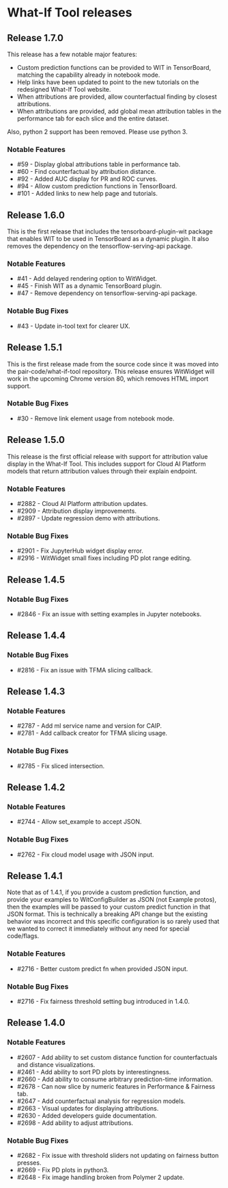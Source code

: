 # What-If Tool releases

## Release 1.7.0

This release has a few notable major features:
- Custom prediction functions can be provided to WIT in TensorBoard, matching
  the capability already in notebook mode.
- Help links have been updated to point to the new tutorials on the redesigned
  What-If Tool website.
- When attributions are provided, allow counterfactual finding by closest
  attributions.
- When attributions are provided, add global mean attribution tables in
  the performance tab for each slice and the entire dataset.

Also, python 2 support has been removed. Please use python 3.

### Notable Features
- #59 - Display global attributions table in performance tab.
- #60 - Find counterfactual by attribution distance.
- #92 - Added AUC display for PR and ROC curves.
- #94 - Allow custom prediction functions in TensorBoard.
- #101 - Added links to new help page and tutorials.

## Release 1.6.0

This is the first release that includes the tensorboard-plugin-wit package
that enables WIT to be used in TensorBoard as a dynamic plugin. It also
removes the dependency on the tensorflow-serving-api package.

### Notable Features
- #41 - Add delayed rendering option to WitWidget.
- #45 - Finish WIT as a dynamic TensorBoard plugin.
- #47 - Remove dependency on tensorflow-serving-api package.

### Notable Bug Fixes
- #43 - Update in-tool text for clearer UX.

## Release 1.5.1

This is the first release made from the source code since it was moved into
the pair-code/what-if-tool repository. This release ensures WitWidget will
work in the upcoming Chrome version 80, which removes HTML import support.

### Notable Bug Fixes
- #30 - Remove link element usage from notebook mode.

## Release 1.5.0

This release is the first official release with support for attribution
value display in the What-If Tool. This includes support for Cloud AI
Platform models that return attribution values through their explain endpoint.

### Notable Features
- #2882 - Cloud AI Platform attribution updates.
- #2909 - Attribution display improvements.
- #2897 - Update regression demo with attributions.

### Notable Bug Fixes
- #2901 - Fix JupyterHub widget display error.
- #2916 - WitWidget small fixes including PD plot range editing.

## Release 1.4.5

### Notable Bug Fixes
- #2846 - Fix an issue with setting examples in Jupyter notebooks.

## Release 1.4.4

### Notable Bug Fixes
- #2816 - Fix an issue with TFMA slicing callback.

## Release 1.4.3

### Notable Features
- #2787 - Add ml service name and version for CAIP.
- #2781 - Add callback creator for TFMA slicing usage.

### Notable Bug Fixes
- #2785 - Fix sliced intersection.

## Release 1.4.2

### Notable Features
- #2744 - Allow set_example to accept JSON.

### Notable Bug Fixes
- #2762 - Fix cloud model usage with JSON input.

## Release 1.4.1

Note that as of 1.4.1, if you provide a custom prediction function, and provide
your examples to WitConfigBuilder as JSON (not Example protos), then the
examples will be passed to your custom predict function in that JSON format.
This is technically a breaking API change but the existing behavior was
incorrect and this specific configuration is so rarely used that we wanted
to correct it immediately without any need for special code/flags.

### Notable Features
- #2716 - Better custom predict fn when provided JSON input.

### Notable Bug Fixes
- #2716 - Fix fairness threshold setting bug introduced in 1.4.0.

## Release 1.4.0

### Notable Features
- #2607 - Add ability to set custom distance function for counterfactuals and distance
  visualizations.
- #2461 - Add ability to sort PD plots by interestingness.
- #2660 - Add ability to consume arbitrary prediction-time information.
- #2678 - Can now slice by numeric features in Performance & Fairness tab.
- #2647 - Add counterfactual analysis for regression models.
- #2663 - Visual updates for displaying attributions.
- #2630 - Added developers guide documentation.
- #2698 - Add ability to adjust attributions.

### Notable Bug Fixes
- #2682 - Fix issue with threshold sliders not updating on fairness button presses.
- #2669 - Fix PD plots in python3.
- #2648 - Fix image handling broken from Polymer 2 update.
